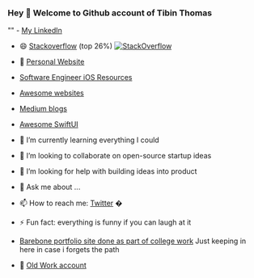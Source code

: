 

### Hey 👋 Welcome to Github account of Tibin Thomas  


<!-- **tibinthomas9/tibinthomas9** is a ✨ _special_ ✨ repository because its `README.md` (this file) appears on your GitHub profile.
Here are some ideas to get you started:  -->

"" - [My LinkedIn](https://www.linkedin.com/in/tibinthomas9/)



- 😄 [Stackoverflow](https://stackoverflow.com/users/8181347/tibin-thomas) (top 26%) [![StackOverflow](https://stackoverflow-badge.herokuapp.com/api/StackOverflowBadge/8181347)](https://stackoverflow.com/users/8181347/tibin-thomas)
- 🔭  [Personal Website](https://tibinthomas9.github.io/)  
- [Software Engineer iOS Resources](https://github.com/tibinthomas9/tibinthomas9/blob/master/_posts/Software%20Engineer%20iOS%20Resources.md)
- [Awesome websites](https://github.com/tibinthomas9/tibinthomas9/blob/master/_posts/2022-02-23-Awesome%20Websites.md)

- [Medium blogs](https://medium.com/@tibinmutholy)
- [Awesome SwiftUI](https://github.com/ygit/swiftui)
- 🌱 I’m currently learning everything I could
- 👯 I’m looking to collaborate on open-source startup ideas
- 🤔 I’m looking for help with building ideas into product
- 💬 Ask me about ...
- 📫 How to reach me: [Twitter](https://twitter.com/tibinT9) �
- ⚡ Fun fact: everything is funny if you can laugh at it
- [Barebone portfolio site done as part of college work](https://comp229assign01.herokuapp.com/aboutme) Just keeping in here in case i forgets the path
- 🔭  [Old Work account](https://github.com/experion-tibin) <p style="display: none;" align="left"> <img  hidden src="https://komarev.com/ghpvc/?username=tibinthomas9&label=Profile%20views&color=0e75b6&style=flat" alt="tibinthomas9"  style="display: none;"> </p>



